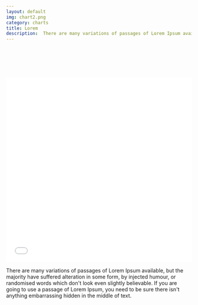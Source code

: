 ```yaml
---
layout: default
img: chart2.png
category: charts
title: Lorem 
description:  There are many variations of passages of Lorem Ipsum available, but the majority have suffered alteration in some form, by injected humour, or randomised words which don't look even slightly believable. 
---
```


<br /> <br /> <br /> <br /> 
<iframe class="highcharts-iframe" src="//cloud.highcharts.com/embed/efylyk" style="border: 0; width: 100%; height: 500px"></iframe>

<p class="lead">There are many variations of passages of Lorem Ipsum available, but the majority have suffered alteration in some form, by injected humour, or randomised words which don't look even slightly believable. If you are going to use a passage of Lorem Ipsum, you need to be sure there isn't anything embarrassing hidden in the middle of text. </p>		